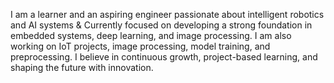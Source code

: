 I am a learner and an aspiring engineer passionate about intelligent robotics and AI systems & Currently focused on developing a strong foundation in embedded systems, deep learning, and image processing. I am also working on IoT projects, image processing, model training, and preprocessing.
I believe in continuous growth, project-based learning, and shaping the future with innovation.

<!---
Drusavm/Drusavm is a ✨ special ✨ repository because its `README.md` (this file) appears on your GitHub profile.
You can click the Preview link to take a look at your changes.
--->
